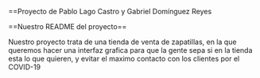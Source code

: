 ==Proyecto de Pablo Lago Castro y Gabriel Domínguez Reyes

==Nuestro README del proyecto==

Nuestro proyecto trata de una tienda de venta de zapatillas, en la que queremos hacer una interfaz grafica para que la gente sepa si en la tienda esta lo que quieren, y evitar el maximo contacto con los clientes por el COVID-19
